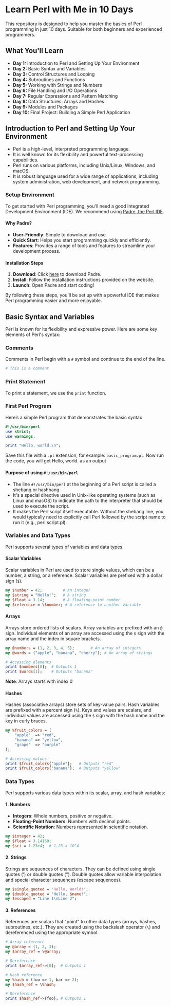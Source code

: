 # Learn Perl with Me in 10 Days
This repository is designed to help you master the basics of Perl programming in just 10 days. Suitable for both beginners and experienced programmers.

## What You'll Learn

- **Day 1:** Introduction to Perl and Setting Up Your Environment
- **Day 2:** Basic Syntax and Variables
- **Day 3:** Control Structures and Looping
- **Day 4:** Subroutines and Functions
- **Day 5:** Working with Strings and Numbers
- **Day 6:** File Handling and I/O Operations
- **Day 7:** Regular Expressions and Pattern Matching
- **Day 8:** Data Structures: Arrays and Hashes
- **Day 9:** Modules and Packages
- **Day 10:** Final Project: Building a Simple Perl Application

## Introduction to Perl and Setting Up Your Environment
  - Perl is a high-level, interpreted programming language.
  - It is well known for its flexibility and powerful text-processing capabilities.
  - Perl runs on various platforms, including Unix/Linux, Windows, and macOS.
  - It is robust language used for a wide range of applications, including system administration, web development, and network programming.
### Setup Environment

To get started with Perl programming, you'll need a good Integrated Development Environment (IDE). We recommend using [Padre, the Perl IDE](https://padre.perlide.org/).

#### Why Padre?

- **User-Friendly**: Simple to download and use.
- **Quick Start**: Helps you start programming quickly and efficiently.
- **Features**: Provides a range of tools and features to streamline your development process.

#### Installation Steps

1. **Download**: Click [here](https://padre.perlide.org/) to download Padre.
2. **Install**: Follow the installation instructions provided on the website.
3. **Launch**: Open Padre and start coding!

By following these steps, you'll be set up with a powerful IDE that makes Perl programming easier and more enjoyable.

## Basic Syntax and Variables

Perl is known for its flexibility and expressive power. Here are some key elements of Perl's syntax:

### Comments

Comments in Perl begin with a `#` symbol and continue to the end of the line.

```perl
# This is a comment
```

### Print Statement

To print a statement, we use the `print` function.

### First Perl Program
Here’s a simple Perl program that demonstrates the basic syntax
```perl
#!/usr/bin/perl
use strict;
use warnings;

print "Hello, world.\n";
```
Save this file with a `.pl` extension, for example: `basic_program.pl`.
Now run the code, you will get Hello, world. as an output

#### Purpose of using `#!/usr/bin/perl`
- The line `#!/usr/bin/perl` at the beginning of a Perl script is called a shebang or hashbang.
- It's a special directive used in Unix-like operating systems (such as Linux and macOS) to indicate the path to the interpreter that should be used to execute the script.
- It makes the Perl script itself executable. Without the shebang line, you would typically need to explicitly call Perl followed by the script name to run it (e.g., perl script.pl). 

### Variables and Data Types
Perl supports several types of variables and data types.
#### Scalar Variables
Scalar variables in Perl are used to store single values, which can be a number, a string, or a reference. Scalar variables are prefixed with a dollar sign (`$`).
```perl
my $number = 42;         # An integer
my $string = "Hello!";   # A string
my $float = 3.14;        # A floating-point number
my $reference = \$number; # A reference to another variable
```
#### Arrays
Arrays store ordered lists of scalars. Array variables are prefixed with an `@` sign. Individual elements of an array are accessed using the `$` sign with the array name and the index in square brackets.
```perl
my @numbers = (1, 2, 3, 4, 5);       # An array of integers
my @words = ("apple", "banana", "cherry"); # An array of strings

# Accessing elements
print $numbers[0];  # Outputs 1
print $words[1];    # Outputs "banana"
```
**Note**: Arrays starts with index 0

#### Hashes
Hashes (associative arrays) store sets of key-value pairs. Hash variables are prefixed with a percent sign (`%`). Keys and values are scalars, and individual values are accessed using the `$` sign with the hash name and the key in curly braces.
``` Perl
my %fruit_colors = (
    "apple"  => "red",
    "banana" => "yellow",
    "grape"  => "purple"
);

# Accessing values
print $fruit_colors{"apple"};   # Outputs "red"
print $fruit_colors{"banana"};  # Outputs "yellow"
```
### Data Types
Perl supports various data types within its scalar, array, and hash variables:

#### 1. Numbers

- **Integers**: Whole numbers, positive or negative.
- **Floating-Point Numbers**: Numbers with decimal points.
- **Scientific Notation**: Numbers represented in scientific notation.
```perl
my $integer = 42;
my $float = 3.14159;
my $sci = 1.23e4;  # 1.23 x 10^4
```
#### 2. Strings
Strings are sequences of characters. They can be defined using single quotes (') or double quotes ("). Double quotes allow variable interpolation and special character sequences (escape sequences).
```Perl
my $single_quoted = 'Hello, World!';
my $double_quoted = "Hello, $name!";
my $escaped = "Line 1\nLine 2";
```
#### 3. References
References are scalars that "point" to other data types (arrays, hashes, subroutines, etc.). They are created using the backslash operator (`\`) and dereferenced using the appropriate symbol.
```perl
# Array reference
my @array = (1, 2, 3);
my $array_ref = \@array;

# Dereference
print $array_ref->[0];  # Outputs 1

# Hash reference
my %hash = (foo => 1, bar => 2);
my $hash_ref = \%hash;

# Dereference
print $hash_ref->{foo}; # Outputs 1
```
